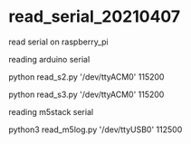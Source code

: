 # read_serial_20210407
read serial on raspberry_pi

reading arduino serial

python read_s2.py '/dev/ttyACM0' 115200

python read_s3.py '/dev/ttyACM0' 115200

reading m5stack serial

python3 read_m5log.py '/dev/ttyUSB0' 112500
